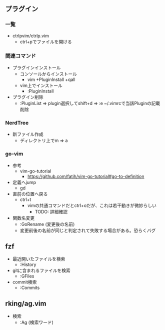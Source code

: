 ## プラグイン

### 一覧

* ctrlpvim/ctrlp.vim
  * ctrl+pでファイルを開ける

### 関連コマンド

* プラグインインストール
    * コンソールからインストール
        * vim +PluginInstall +qall
    * vim上でインストール
        * :PluginInstall
* プラグイン削除
    * :PluginList => plugin選択してshift+d => :e ~/.vimrcで当該Pluginの記載削除

### NerdTree

* 新ファイル作成
  * ディレクトリ上でm => a

### go-vim

* 参考
    * vim-go-tutorial
        * https://github.com/fatih/vim-go-tutorial#go-to-definition
* 定義へjump
    * gd
* 直前の位置へ戻る
    * ctrl+t
        * vimの共通コマンドだとctrl+oだが、これは若干動きが微妙らしい
            * TODO: 詳細確認
* 関数名変更
    * :GoRename (変更後の名前)
    * 変更前後の名前が同じと判定されて失敗する場合がある。恐らくバグ

## fzf

* 最近開いたファイルを検索
    * :History
* gitに含まれるファイルを検索
    * :GFiles
* commit検索
    * :Commits

## rking/ag.vim

* 検索
    * :Ag (検索ワード)